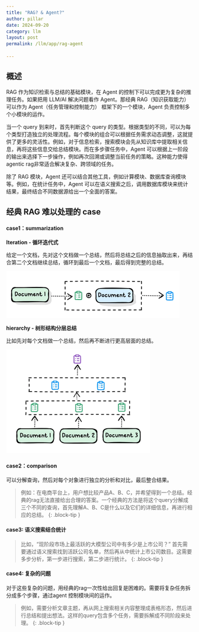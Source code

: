 ```yaml
---
title: "RAG? & Agent?"
author: pillar
date: 2024-09-20
category: llm
layout: post
permalink: /llm/app/rag-agent

---
```


## 概述

RAG 作为知识检索与总结的基础模块，在 Agent 的控制下可以完成更为复杂的推理任务。如果把用 LLM/AI 解决问题看作 Agent。那经典 RAG（知识获取能力） 可以作为 Agent（任务管理和控制能力） 框架下的一个模块，Agent 负责控制多个小模块的运作。

当一个 query 到来时，首先判断这个 query 的类型。根据类型的不同，可以为每个类型打造独立的处理流程。每个模块的组合可以根据任务需求动态调整，这就提供了更多的灵活性。例如，对于信息检索，搜索模块会先从知识库中提取相关信息，再将这些信息交给总结模块。而在多步骤任务中，Agent 可以根据上一阶段的输出来选择下一步操作，例如再次回溯或调整当前任务的策略。这种能力使得agentic rag非常适合解决复杂、跨领域的任务。

除了 RAG 模块，Agent 还可以结合其他工具，例如计算模块、数据库查询模块等。例如，在统计任务中，Agent 可以在语义搜索之后，调用数据库模块来统计结果，最终结合不同数据源给出一个全面的答案。



## 经典 RAG 难以处理的 case

#### case1：summarization

**Iteration - 循环迭代式**

给定一个文档，先对这个文档做一个总结，然后将总结之后的信息抽取出来，再结合第二个文档继续总结，循环到最后一个文档，最后得到完整的总结。

<img src="../../assets/images/image-20241018114239003.png" class="center-image" alt="image-20241018114239003" style="zoom:50%;" />

**hierarchy - 树形结构分层总结**

比如先对每个文档做一个总结，然后再不断进行更高层面的总结。

<img src="../../assets/images/image-20241018114309385.png" class="center-image" alt="image-20241018114309385" style="zoom:50%;" />

#### case2：comparison

可以分解查询，然后对每个对象进行独立的分析和对比，最后整合结果。

> 例如：在电商平台上，用户想比较产品A、B、C，并希望得到一个总结。经典的rag无法直接给出合理的答案。一个经典的方法是将这个query分解成三个不同的查询，首先理解A、B、C是什么以及它们的详细信息，再进行相应的总结。
{: .block-tip }


#### case3: 语义搜索结合统计

> 比如，“现阶段市场上最活跃的大模型公司中有多少是上市公司？” 首先需要通过语义搜索找到活跃公司名单，然后再从中统计上市公司数目。这需要多步分析，第一步进行搜索，第二步进行统计。
{: .block-tip }


#### case4: 复杂的问题

对于这些复杂的问题，用经典的rag一次性给出回复是困难的。需要将复杂任务拆分成多个步骤，通过agent 控制模块间的运作。

> 例如，需要分析文章主题，再从网上搜索相关内容整理成表格形态，然后进行总结和提出想法。这样的query包含多个任务，需要拆解成不同阶段来处理。
{: .block-tip }


